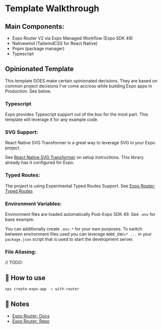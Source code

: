# Template Walkthrough

## Main Components:

- Expo Router V2 via Expo Managed Workflow (Expo SDK 49)
- Nativewind (TailwindCSS for React Native)
- Pnpm (package manager)
- Typescript

## Opinionated Template

This template DOES make certain opinionated decisions. They are based on common project decisions I've come accross while building Expo apps in Production. See below.

### Typescript

Expo provides Typescript support out of the box for the most part. This template will leverage it for any example code.

### SVG Support:

React Native SVG Transformer is a great way to leverage SVG in your Expo project.

See [React Native SVG Transformer](https://github.com/kristerkari/react-native-svg-transformer) on setup instructions. This library already has it configured for Expo.

### Typed Routes:

The project is using Experimental Typed Routes Support. See [Expo Router: Typed Routes](https://docs.expo.dev/router/reference/typed-routes/)

### Environment Variables:

Environment files are loaded automatically Post-Expo SDK 49. See `.env` for base example.

You can additionally create `.env.*` for your own purposes. To switch between environment files used you can leverage `NODE_ENV=* ...` in your `package.json` script that is used to start the development server.

### File Aliasing:

// TODO:

## 🚀 How to use

```sh
npx create-expo-app -e with-router
```

## 📝 Notes

- [Expo Router: Docs](https://expo.github.io/router)
- [Expo Router: Repo](https://github.com/expo/router)
